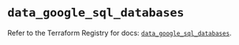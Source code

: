 # `data_google_sql_databases`

Refer to the Terraform Registry for docs: [`data_google_sql_databases`](https://registry.terraform.io/providers/hashicorp/google-beta/5.20.0/docs/data-sources/google_sql_databases).

